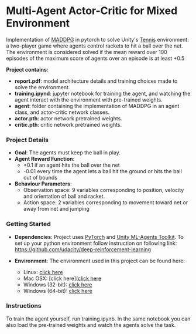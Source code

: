 # Multi-Agent Actor-Critic for Mixed Environment

Implementation of [MADDPG](https://arxiv.org/pdf/1706.02275.pdf) in pytorch to solve Unity's [Tennis](https://github.com/Unity-Technologies/ml-agents/blob/master/docs/Learning-Environment-Examples.md) environment: a two-player game where agents control rackets to hit a ball over the net. The environment is considered solved if the mean reward over 100 episodes of the maximum score of agents over an episode is at least +0.5

__Project contains__:

* __report.pdf__: model architecture details and training choices made to solve the environment.
* __training.ipynd__:  jupyter notebook for training the agent, and watching the agent interact with the environment with pre-trained weights.
* __agent__: folder containing the implementation of MADDPG in an agent class, and actor-critic network classes.
* __actor.pth__: actor network pretrained weights.
* __critic.pth__: critic network pretrained weights.

### Project Details

* __Goal__:  The agents must keep the ball in play.
* __Agent Reward Function__: 
    - +0.1 if an agent hits the ball over the net
    - -0.01 every time the agent lets a ball hit the ground or hits the ball out of bounds
* __Behaviour Parameters__:
    - Observation space: 9 variables corresponding to position, velocity and orientation of ball and racket.
    - Action space: 2 variables corresponding to movement toward net or away from net and jumping

### Getting Started

* __Dependencies__: Project uses [PyTorch](https://pytorch.org/) and [Unity ML-Agents Toolkit](https://github.com/Unity-Technologies/ml-agents). To set up your python environment follow instruction on following link:
https://github.com/udacity/deep-reinforcement-learning

* __Environment__: The environment used in this project can be found here:
    - Linux: [click here](https://s3-us-west-1.amazonaws.com/udacity-drlnd/P3/Tennis/Tennis_Linux.zip)
    - Mac OSX: [click here]([click here](https://s3-us-west-1.amazonaws.com/udacity-drlnd/P3/Tennis/Tennis_Linux.zip)
    - Windows (32-bit): [click here](https://s3-us-west-1.amazonaws.com/udacity-drlnd/P3/Tennis/Tennis_Windows_x86.zip)
    - Windows (64-bit): [click here](https://s3-us-west-1.amazonaws.com/udacity-drlnd/P3/Tennis/Tennis_Windows_x86_64.zip)
    
### Instructions

To train the agent yourself, run training.ipynb. In the same notebook you can also load the pre-trained weights and watch the agents solve the task.